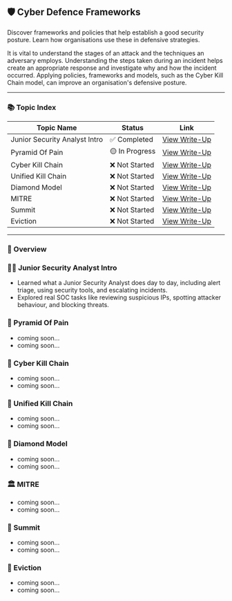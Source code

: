 ## 🛡️ Cyber Defence Frameworks

Discover frameworks and policies that help establish a good security posture. Learn how organisations use these in defensive strategies.

It is vital to understand the stages of an attack and the techniques an adversary employs. Understanding the steps taken during an incident helps create an appropriate response and investigate why and how the incident occurred. Applying policies, frameworks and models, such as the Cyber Kill Chain model, can improve an organisation's defensive posture.

---

### 📚 Topic Index

| Topic Name                | Status         | Link                                                              |
|---------------------------|----------------|-------------------------------------------------------------------|
| Junior Security Analyst Intro | ✅ Completed   | [View Write-Up](https://github.com/MQKGitHub/Junior-Security-Analyst-Intro/) |
| Pyramid Of Pain               | 🟡 In Progress | [View Write-Up]()           |
| Cyber Kill Chain              | ❌ Not Started | [View Write-Up]()          |
| Unified Kill Chain            | ❌ Not Started | [View Write-Up]()        |
| Diamond Model                 | ❌ Not Started | [View Write-Up]()             |
| MITRE                         | ❌ Not Started | [View Write-Up]()                     |
| Summit                        | ❌ Not Started | [View Write-Up]()                    |
| Eviction                      | ❌ Not Started | [View Write-Up]()                  |

---

### 🧠 Overview

### 👨‍💻 Junior Security Analyst Intro  
- Learned what a Junior Security Analyst does day to day, including alert triage, using security tools, and escalating incidents.  
- Explored real SOC tasks like reviewing suspicious IPs, spotting attacker behaviour, and blocking threats.

### 🧱 Pyramid Of Pain  
- coming soon...
- coming soon...

### 🔗 Cyber Kill Chain  
- coming soon...
- coming soon...

### 🧬 Unified Kill Chain  
- coming soon...
- coming soon...

### 💎 Diamond Model  
- coming soon...
- coming soon...

### 🏛️ MITRE  
- coming soon...
- coming soon...

### 🧗 Summit  
- coming soon...
- coming soon...

### 👾 Eviction  
- coming soon...
- coming soon...
